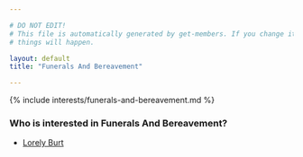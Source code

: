 ```yaml
---

# DO NOT EDIT!
# This file is automatically generated by get-members. If you change it, bad
# things will happen.

layout: default
title: "Funerals And Bereavement"

---
```


{% include interests/funerals-and-bereavement.md %}

### Who is interested in Funerals And Bereavement?


* [Lorely Burt](../members/lorely-burt.html)
